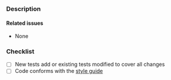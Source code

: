 ### Description


#### Related issues

<!--
Please use the following link syntaxes:

- #49 (to reference issues in the current repository)
- strongloop/loopback#49 (to reference issues in another repository)
-->

- None

### Checklist

<!--
Please mark your choice with an "x" (eg. [x], not [*])
-->

- [ ] New tests add or existing tests modified to cover all changes
- [ ] Code conforms with the [style
  guide](http://loopback.io/doc/en/contrib/style-guide.html)
